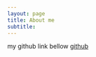 ```yaml
---
layout: page
title: About me
subtitle: 
---
```



my github link bellow
<a href="https://github.com/momoBear/momoBear.github.io" target="_blank">github</a>

